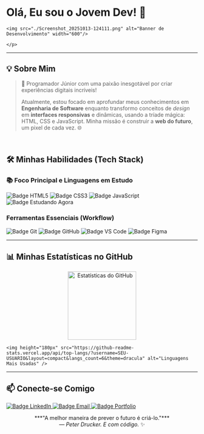 <p align="center">
    <h1>Olá, Eu sou o Jovem Dev! 👋</h1> 
    
    <img src="./Screenshot_20251013-124111.png" alt="Banner de Desenvolvimento" width="600"/>
    
    </p>

---

## 💡 Sobre Mim

> 🚀 Programador Júnior com uma paixão inesgotável por criar experiências digitais incríveis!
> 
> Atualmente, estou focado em aprofundar meus conhecimentos em **Engenharia de Software** enquanto transformo conceitos de *design* em **interfaces responsivas** e dinâmicas, usando a tríade mágica: HTML, CSS e JavaScript. Minha missão é construir a **web do futuro**, um pixel de cada vez. 🌐

<br> 

## 🛠️ Minhas Habilidades (Tech Stack)

### 📚 Foco Principal e Linguagens em Estudo

<img src="https://img.shields.io/badge/HTML5-E34F26?style=for-the-badge&logo=html5&logoColor=white" alt="Badge HTML5" />
<img src="https://img.shields.io/badge/CSS3-1572B6?style=for-the-badge&logo=css3&logoColor=white" alt="Badge CSS3" />
<img src="https://img.shields.io/badge/JavaScript-F7DF1E?style=for-the-badge&logo=javascript&logoColor=black" alt="Badge JavaScript" />
<img src="https://img.shields.io/badge/Estudando-Progresso-blue?style=for-the-badge&logo=data:image/svg+xml;base64,PHN2ZyB4bWxucz0iaHR0cDovL3d3dy53My5vcmcvMjAwMC9zdmciIHZpZXdCb3g9IjAgMCAyNCAyNCI+PHBhdGggZmlsbD0iI2ZmZmZmZiIgZD0iTTEwIDYuMTJMMTAgMTBMMTAgMjJMOCAxNkw2IDIyTDggMTYgTDggMTJIMzEgNEwxMCA2LjEyTDEwIDExTDIwIDExTDIwIDEwTDIyIDEwTDIwIDJMOCAxOEwxMCA2LjEyTDMgNkw2IDIyTDUgNEwxMCA2LjEyWk04IDEyTDIyIDEwTDIwIDJMOCAxOEwxMCA2LjEyTDMgNkw2IDIyTDUgNEwxMCA2LjEyWiIvPjwvc3ZnPg==&logoColor=white" alt="Badge Estudando Agora" />


### Ferramentas Essenciais (Workflow)

<img src="https://img.shields.io/badge/Git-F05032?style=for-the-badge&logo=git&logoColor=white" alt="Badge Git" />
<img src="https://img.shields.io/badge/GitHub-100000?style=for-the-badge&logo=github&logoColor=white" alt="Badge GitHub" />
<img src="https://img.shields.io/badge/VS%20Code-007ACC?style=for-the-badge&logo=visual-studio-code&logoColor=white" alt="Badge VS Code" />
<img src="https://img.shields.io/badge/Figma-F24E1E?style=for-the-badge&logo=figma&logoColor=white" alt="Badge Figma" />

<br>

---

## 📊 Minhas Estatísticas no GitHub

<p align="center">
    <img height="180px" src="https://github-readme-stats.vercel.app/api?username=SEU-USUARIO&show_icons=true&theme=dracula&include_all_commits=true&count_private=true" alt="Estatísticas do GitHub" />
    
    <img height="180px" src="https://github-readme-stats.vercel.app/api/top-langs/?username=SEU-USUARIO&layout=compact&langs_count=6&theme=dracula" alt="Linguagens Mais Usadas" />
</p>

---

## 📫 Conecte-se Comigo

<a href="URL_DO_SEU_LINKEDIN" target="_blank">
    <img src="https://img.shields.io/badge/-LinkedIn-%230077B5?style=for-the-badge&logo=linkedin&logoColor=white" alt="Badge LinkedIn" />
</a>

<a href="mailto:SEU_EMAIL@EXEMPLO.COM" target="_blank">
    <img src="https://img.shields.io/badge/-Email-D14836?style=for-the-badge&logo=gmail&logoColor=white" alt="Badge Email" />
</a>

<a href="URL_DO_SEU_PORTFOLIO" target="_blank">
    <img src="https://img.shields.io/badge/-Portfólio-F7DF1E?style=for-the-badge&logo=google-chrome&logoColor=black" alt="Badge Portfolio" />
</a>

<br>

<p align="center">
    ***"A melhor maneira de prever o futuro é criá-lo."*** <br>
    <i>— Peter Drucker. E com código.</i> ✨
</p>
